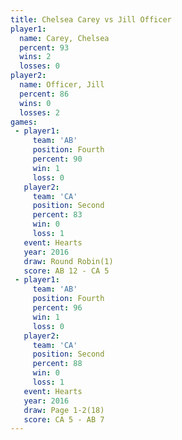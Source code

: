 ```yaml
---
title: Chelsea Carey vs Jill Officer
player1:              
  name: Carey, Chelsea
  percent: 93         
  wins: 2             
  losses: 0           
player2:              
  name: Officer, Jill 
  percent: 86         
  wins: 0             
  losses: 2           
games:
 - player1:          
     team: 'AB'      
     position: Fourth
     percent: 90     
     win: 1          
     loss: 0         
   player2:          
     team: 'CA'      
     position: Second
     percent: 83     
     win: 0          
     loss: 1         
   event: Hearts       
   year: 2016          
   draw: Round Robin(1)
   score: AB 12 - CA 5 
 - player1:          
     team: 'AB'      
     position: Fourth
     percent: 96     
     win: 1          
     loss: 0         
   player2:          
     team: 'CA'      
     position: Second
     percent: 88     
     win: 0          
     loss: 1         
   event: Hearts     
   year: 2016        
   draw: Page 1-2(18)
   score: CA 5 - AB 7
---
```

